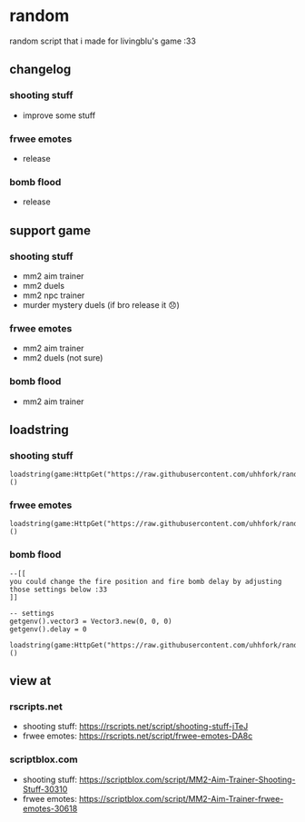 # random
random script that i made for livingblu's game :33
## changelog
### shooting stuff
- improve some stuff
### frwee emotes
- release
### bomb flood
- release
## support game
### shooting stuff
- mm2 aim trainer
- mm2 duels
- mm2 npc trainer
- murder mystery duels (if bro release it 😞)
### frwee emotes
- mm2 aim trainer
- mm2 duels (not sure)
### bomb flood
- mm2 aim trainer
## loadstring
### shooting stuff
```luau
loadstring(game:HttpGet("https://raw.githubusercontent.com/uhhfork/random/main/what.luau"))()
```
### frwee emotes
```luau
loadstring(game:HttpGet("https://raw.githubusercontent.com/uhhfork/random/main/freerobux.luau"))()
```
### bomb flood
```luau
--[[
you could change the fire position and fire bomb delay by adjusting those settings below :33
]]

-- settings
getgenv().vector3 = Vector3.new(0, 0, 0)
getgenv().delay = 0

loadstring(game:HttpGet("https://raw.githubusercontent.com/uhhfork/random/main/ifloodyourhousewithbomb.luau"))()
```
## view at
### rscripts.net
- shooting stuff: https://rscripts.net/script/shooting-stuff-jTeJ
- frwee emotes: https://rscripts.net/script/frwee-emotes-DA8c
### scriptblox.com
- shooting stuff: https://scriptblox.com/script/MM2-Aim-Trainer-Shooting-Stuff-30310
- frwee emotes: https://scriptblox.com/script/MM2-Aim-Trainer-frwee-emotes-30618
